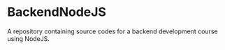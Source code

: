 # BackendNodeJS

A repository containing source codes for a backend development course using NodeJS.
